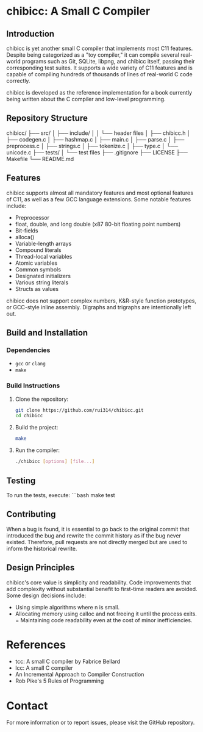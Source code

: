 # chibicc: A Small C Compiler

## Introduction
chibicc is yet another small C compiler that implements most C11 features. Despite being categorized as a "toy compiler," it can compile several real-world programs such as Git, SQLite, libpng, and chibicc itself, passing their corresponding test suites. It supports a wide variety of C11 features and is capable of compiling hundreds of thousands of lines of real-world C code correctly.

chibicc is developed as the reference implementation for a book currently being written about the C compiler and low-level programming.

## Repository Structure

chibicc/
├── src/
│ ├── include/
│ │ └── header files
│ ├── chibicc.h
│ ├── codegen.c
│ ├── hashmap.c
│ ├── main.c
│ ├── parse.c
│ ├── preprocess.c
│ ├── strings.c
│ ├── tokenize.c
│ ├── type.c
│ └── unicode.c
├── tests/
│ └── test files
├── .gitignore
├── LICENSE
├── Makefile
└── README.md

## Features
chibicc supports almost all mandatory features and most optional features of C11, as well as a few GCC language extensions. Some notable features include:

- Preprocessor
- float, double, and long double (x87 80-bit floating point numbers)
- Bit-fields
- alloca()
- Variable-length arrays
- Compound literals
- Thread-local variables
- Atomic variables
- Common symbols
- Designated initializers
- Various string literals
- Structs as values

chibicc does not support complex numbers, K&R-style function prototypes, or GCC-style inline assembly. Digraphs and trigraphs are intentionally left out.

## Build and Installation

### Dependencies
- `gcc` or `clang`
- `make`

### Build Instructions
1. Clone the repository:
   ```bash
   git clone https://github.com/rui314/chibicc.git
   cd chibicc
   
2. Build the project:
   ```bash
   make

3. Run the compiler:
   ```bash
   ./chibicc [options] [file...]

## Testing
   To run the tests, execute:
      ```bash
      make test

## Contributing
When a bug is found, it is essential to go back to the original commit that introduced the bug and rewrite the commit history as if the bug never existed. Therefore, pull requests are not directly merged but are used to inform the historical rewrite.

## Design Principles
chibicc's core value is simplicity and readability. Code improvements that add complexity without substantial benefit to first-time readers are avoided. Some design decisions include:

-  Using simple algorithms where n is small.
-  Allocating memory using calloc and not freeing it until the process exits.
=  Maintaining code readability even at the cost of minor inefficiencies.

# References
-  tcc: A small C compiler by Fabrice Bellard
-  lcc: A small C compiler
-  An Incremental Approach to Compiler Construction
-  Rob Pike's 5 Rules of Programming

# Contact
For more information or to report issues, please visit the GitHub repository.
